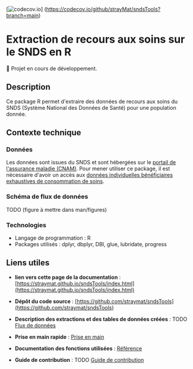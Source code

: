 [![codecov.io](https://codecov.io/github/strayMat/sndsTools/coverage.svg?branch=main)]
(https://codecov.io/github/strayMat/sndsTools?branch=main)

# Extraction de recours aux soins sur le SNDS en R 

🚧 Projet en cours de développement.

## Description

Ce package R permet d'extraire des données de recours aux soins du SNDS (Système National des Données de Santé) pour une population donnée. 

## Contexte technique

### Données 

Les données sont issues du SNDS et sont hébergées sur le [portail de l'assurance maladie (CNAM)](https://portail.sniiram.ameli.fr/). Pour mener utiliser ce package, il est nécessaire d'avoir un accès aux [données individuelles bénéficiaires exhaustives de consommation de soins](https://documentation-snds.health-data-hub.fr/snds/formation_snds/documents_cnam/guides_pedagogiques_snds/guide_pedagogique_acces_permanents.html#qui-a-acces-au-snds-et-a-quelles-donnees). 

###  Schéma de flux de données

TODO (figure à mettre dans man/figures)

### Technologies

- Langage de programmation : R
- Packages utilisés : dplyr, dbplyr, DBI, glue, lubridate, progress


## Liens utiles 

- **lien vers cette page de la documentation** : [https://straymat.github.io/sndsTools/index.html](https://straymat.github.io/sndsTools/index.html)

- **Dépôt du code source** : [https://github.com/straymat/sndsTools](https://github.com/straymat/sndsTools)

- **Description des extractions et des tables de données créées** : TODO [Flux de données](articles/data.html)

- **Prise en main rapide** : [Prise en main](articles/sndsTools.html)

- **Documentation des fonctions utilisées** : [Référence](reference/index.html)

- **Guide de contribution** : TODO [Guide de contribution](articles/contributing.html)
